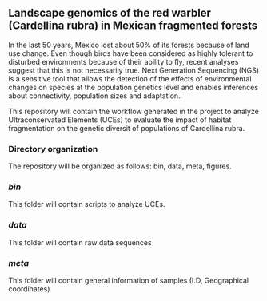 ## **Landscape genomics of the red warbler (Cardellina rubra) in Mexican fragmented forests**

In the last 50 years, Mexico lost about 50% of its forests because of land use change. Even though birds have been considered as highly tolerant to disturbed environments because of their ability to fly, recent analyses suggest that this is not necessarily true. Next Generation Sequencing (NGS) is a sensitive tool that allows the detection of the effects of environmental changes on species at the population genetics level and enables inferences about connectivity, population sizes and adaptation.


This repository will contain the workflow generated in the project to analyze Ultraconservated Elements (UCEs) to evaluate the impact of habitat fragmentation on the genetic diversit  of populations of Cardellina rubra.

### **Directory organization**


The repository will be organized as follows:
bin, data, meta, figures.

### *bin*

This folder will contain scripts to analyze UCEs.

### *data*

This folder will contain raw data sequences

### *meta*

This folder will contain general information of samples (I.D, Geographical coordinates)
